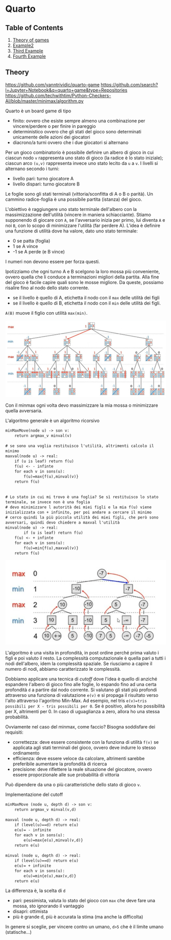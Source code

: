 # Quarto

## Table of Contents
1. [Theory of games](#Theory)
2. [Example2](#example2)
3. [Third Example](#third-example)
4. [Fourth Example](#fourth-examplehttpwwwfourthexamplecom)

## Theory

https://github.com/yanntrividic/quarto-game
https://github.com/search?l=Jupyter+Notebook&q=quarto+game&type=Repositories
https://github.com/techwithtim/Python-Checkers-AI/blob/master/minimax/algorithm.py

Quarto è un board game di tipo
- finito: ovvero che esiste sempre almeno una combinazione per vincere/perdere o per finire in pareggio
- deterministico ovvero che gli stati del gioco sono determinati unicamente delle azioni dei giocatori
- diacrono/a turni ovvero che i due giocatori si alternano

Per un gioco combinatorio è possibile definire un albero di gioco in cui ciascun nodo `v` rappresenta uno stato di gioco (la radice è lo stato iniziale); ciascun arco `(u,v)` rappresenta invece uno stato lecito da `u` a `v`. 
I livelli si alternano secondo i turni:
- livello pari: turno giocatore A
- livello dispari: turno giocatore B

Le foglie sono gli stati terminali (vittoria/sconfitta di A o B o parità). Un cammino radice-foglia è una possibile partita (istanza) del gioco.

L'obiettivo è raggiungere uno stato terminale dell'albero con la massimizzazione dell'utilità (vincere in maniera schiacciante). Stiamo supponendo di giocare con `A`, se l'avversario inizia per primo, lui diventa `A` e noi `B`, con lo scopo di minimizzare l'utilità (far perdere A).
L'idea è definire una funzione di utilità dove ha valore, dato uno stato terminale:
- 0 se patta (foglia)
- 1 se A vince
- -1 se A perde (e B vince)

I numeri non devono essere per forza questi. 

Ipotizziamo che ogni turno A e B scelgono la loro mossa più conveniente, ovvero quella che li conduce a terminazioni migliori della partita. Alla fine del gioco è facile capire quali sono le mosse migliore. Da queste, possiamo risalire fino al nodo dello stato corrente. 
- se il livello è quello di A, etichetta il nodo con il `max` delle utilità dei figli
- se il livello è quello di B, etichetta il nodo con il `min` delle utilità dei figli. 

`A(B)` muove il figlio con utilità `max(min)`. 

![image](./image.jpg)

Con il minmax ogni volta devo massimizzare la mia mossa o minimizzare quella avversaria.

L'algoritmo generale è un algoritmo ricorsivo 

```
minMaxMove(node u) -> son v:
    return argmax_v minval(v)

# se sono una voglia restituisco l'utilità, altrimenti calcolo il minimo
maxval(node u) -> real:
    if (u is leaf) return f(u)
    f(u) <- - infinte
    for each v in sons(u):
        f(u)=max{f(u),minval(v)}
    return f(u)


# Lo stato in cui mi trovo è una foglia? Se sì restituisco lo stato terminale, se invece non è una foglia
# devo minimizzare l autorità dei miei figli e la mia f(u) viene inizializzata con + infinito, per poi andare a cercare il minimo
# cerco quindi la più piccola utilità dei miei figli, che però sono avversari, quindi devo chiedere a maxval l'utilità 
minval(node u) -> real:
        if (u is leaf) return f(u)
    f(u) <- + infinte
    for each v in sons(u):
        f(u)=min{f(u),maxval(v)}
    return f(u)
```

![image](./image2.jpg)

L'algoritmo è una visita in profondità, in post ordine perché prima valuto i figli e poi valuto il resto. La complessità computazionale è quella pari a tutti i nodi dell'albero, idem la complessità spaziale. Se riusciamo a capire il numero di nodi, abbiamo caratterizzato le complessità. 

Dobbiamo applicare una tecnica di *cutoff* dove l'idea è quello di anziché espandere l'albero di gioco fino alle foglie, lo espando fino ad una certa profondità `d` a partire dal nodo corrente. Si valutano gli stati più profondi attraverso una funziona di valutazione `e(v)` e si propaga il risultato verso l'alto attraverso l'agoritmo Min-Max. 
Ad esempio, nel tris `e(v)=tris possibili per X - tris possibili per 0`. Se è positivo, allora ho possibilità per X, altrimenti per 0. In caso di uguaglianza a zero, allora ho una stessa probabilità.

Ovviamente nel caso del minmax, come faccio? Bisogna soddisfare dei requisiti:
- correttezza: deve essere consistente con la funziona di utilità `f(v)` se applicata agli stati terminali del gioco, ovvero deve indurre lo stesso ordinamento
- efficienza: deve essere veloce da calcolare, altrimenti sarebbe preferibile aumentare la profondità di ricerca
- precisione: deve riflettere la reale situazione del giocatore, ovvero essere proporzionale alle sue probabilità di vittoria

Può dipendere da una o più caratteristiche dello stato di gioco `v`.

Implementazione del cutoff

```
minMaxMove (node u, depth d) -> son v:
    return argmax_v minval(v,d)

maxval (node u, depth d) -> real:
    if (level(u)==d) return e(u)
    e(u)= - infinite 
    for each v in sons(u):
        e(u)=max{e(u),minval(v,d)}
    return e(u)

minval (node u, depth d) -> real:
    if (level(u)==d) return e(u)
    e(u)= + infinite 
    for each v in sons(u):
        e(u)=min{e(u),max(v,d)}
    return e(u)
```

La differenza è, la scelta di `d`
- pari: pessimista, valuta lo stato del gioco con `max` che deve fare una mossa, sto ignorando il vantaggio
- disapri: ottimista 
- più è grande d, più è accurata la stima (ma anche la difficolta)

In genere si sceglie, per vincere contro un umano, `d>5` che è il limite umano (statische...)

